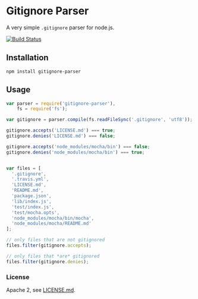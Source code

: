 # Gitignore Parser

A very simple `.gitignore` parser for node.js.

[![Build Status](https://travis-ci.org/codemix/gitignore-parser.svg?branch=master)](https://travis-ci.org/codemix/gitignore-parser)


## Installation

`npm install gitignore-parser`


## Usage

```js
var parser = require('gitignore-parser'),
    fs = require('fs');

var gitignore = parser.compile(fs.readFileSync('.gitignore', 'utf8'));

gitignore.accepts('LICENSE.md') === true;
gitignore.denies('LICENSE.md') === false;

gitignore.accepts('node_modules/mocha/bin') === false;
gitignore.denies('node_modules/mocha/bin') === true;


var files = [
  '.gitignore',
  '.travis.yml',
  'LICENSE.md',
  'README.md',
  'package.json',
  'lib/index.js',
  'test/index.js',
  'test/mocha.opts',
  'node_modules/mocha/bin/mocha',
  'node_modules/mocha/README.md'
];

// only files that are not gitignored
files.filter(gitignore.accepts);

// only files that *are* gitignored
files.filter(gitignore.denies);

```


### License

Apache 2, see [LICENSE.md](./LICENSE.md).

